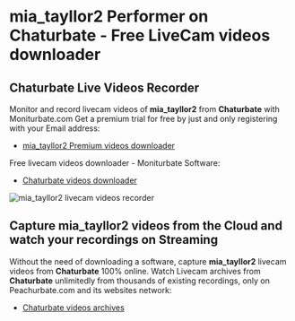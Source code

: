 # mia_tayllor2 Performer on Chaturbate - Free LiveCam videos downloader

## Chaturbate Live Videos Recorder

Monitor and record livecam videos of **mia_tayllor2** from **Chaturbate** with Moniturbate.com
Get a premium trial for free by just and only registering with your Email address:
* [mia_tayllor2 Premium videos downloader](https://moniturbate.com/request-demo-licence-key.html)

Free livecam videos downloader - Moniturbate Software:
* [Chaturbate videos downloader](https://moniturbate.com/moniturbate-download-software.html)

![mia_tayllor2 livecam videos recorder](https://peachurnet.com/templates/moniturbate-software.png)


## Capture mia_tayllor2 videos from the Cloud and watch your recordings on Streaming

Without the need of downloading a software, capture **mia_tayllor2** livecam videos from **Chaturbate** 100% online.
Watch Livecam archives from **Chaturbate** unlimitedly from thousands of existing recordings, only on Peachurbate.com and its websites network:
* [Chaturbate videos archives](https://peachurnet.com/)